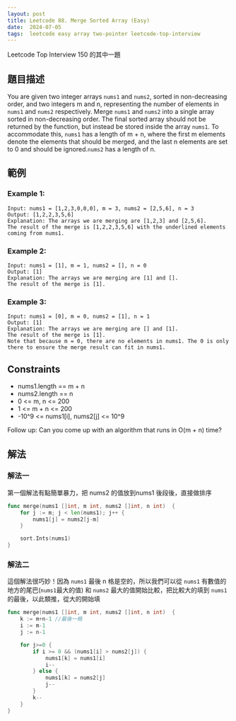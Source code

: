 ```yaml
---
layout: post
title: Leetcode 88. Merge Sorted Array (Easy)
date:  2024-07-05
tags:  leetcode easy array two-pointer leetcode-top-interview
---
```

Leetcode Top Interview 150 的其中一題

## 題目描述
You are given two integer arrays `nums1` and `nums2`, sorted in non-decreasing order, and two integers m and n, representing the number of elements in `nums1` and `nums2` respectively.
Merge `nums1` and `nums2` into a single array sorted in non-decreasing order.
The final sorted array should not be returned by the function, but instead be stored inside the array `nums1`. To accommodate this, `nums1` has a length of m + n, where the first m elements denote the elements that should be merged, and the last n elements are set to 0 and should be ignored.`nums2` has a length of n.

## 範例
### Example 1:
```
Input: nums1 = [1,2,3,0,0,0], m = 3, nums2 = [2,5,6], n = 3
Output: [1,2,2,3,5,6]
Explanation: The arrays we are merging are [1,2,3] and [2,5,6].
The result of the merge is [1,2,2,3,5,6] with the underlined elements coming from nums1.
```

### Example 2:
```
Input: nums1 = [1], m = 1, nums2 = [], n = 0
Output: [1]
Explanation: The arrays we are merging are [1] and [].
The result of the merge is [1].
```

### Example 3:
```
Input: nums1 = [0], m = 0, nums2 = [1], n = 1
Output: [1]
Explanation: The arrays we are merging are [] and [1].
The result of the merge is [1].
Note that because m = 0, there are no elements in nums1. The 0 is only there to ensure the merge result can fit in nums1.
 ```


## Constraints
- nums1.length == m + n
- nums2.length == n
- 0 <= m, n <= 200
- 1 <= m + n <= 200
- -10^9 <= nums1[i], nums2[j] <= 10^9
 
Follow up: Can you come up with an algorithm that runs in O(m + n) time?


## 解法
### 解法一
第一個解法有點簡單暴力，把 nums2 的值放到nums1 後段後，直接做排序
``` go
func merge(nums1 []int, m int, nums2 []int, n int)  {
    for j := m; j < len(nums1); j++ {
        nums1[j] = nums2[j-m]
    }

    sort.Ints(nums1)
}
```

### 解法二
這個解法很巧妙！因為 `nums1` 最後 n 格是空的，所以我們可以從 `nums1` 有數值的地方的尾巴(`nums1`最大的值) 和 `nums2` 最大的值開始比較，把比較大的填到 `nums1` 的最後，以此類推，從大的開始填
``` go
func merge(nums1 []int, m int, nums2 []int, n int)  {
    k := m+n-1 //最後一格
    i := m-1
    j := n-1

    for j>=0 {
        if i >= 0 && (nums1[i] > nums2[j]) {
            nums1[k] = nums1[i]
            i--
        } else {
            nums1[k] = nums2[j]
            j--
        }
        k--
    }
} 
```